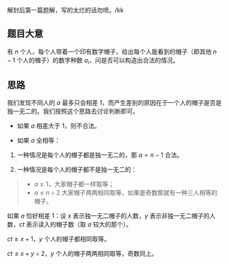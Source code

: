 解封后第一篇题解，写的太烂的话勿喷。/kk
## 题目大意

有 $n$ 个人，每个人带着一个印有数字帽子，给出每个人能看到的帽子（即其他 $n-1$ 个人的帽子）的数字种数 $a_i$，问是否可以构造出合法的情况。


## 思路
我们发现不同人的 $a$ 最多只会相差 $1$，而产生差别的原因在于一个人的帽子是否是独一无二的。我们按照这个思路去讨论判断即可。

- 如果 $a$ 相差大于 $1$，则不合法。

- 如果 $a$ 全相等：
1. 一种情况是每个人的帽子都是独一无二的，那 $a=n-1$ 合法。

2. 一种情况是每个人的帽子都不是独一无二的：
> - $a \ge 1$，大家帽子都一样取等；
> - $a \le n \div 2$ 大家帽子两两相同取等，如果是奇数那就有一种三人相等的帽子。

如果 $a$ 恰好相差 $1$：设 $x$ 表示独一无二帽子的人数，$y$ 表示非独一无二帽子的人数，$ct$ 表示读入的帽子数（取 $a$ 较大的那个）。

$ct \ge x+1$，$y$ 个人的帽子都相同取等。

$ct \le x+y \div 2$，$y$ 个人的帽子两两相同取等，奇数同上。